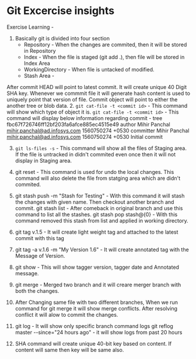 # Git Excercise insights
Exercise Learning -
1. Basically git is divided into four section
	- Repository - When the changes are commited, then it will be stored in Repository
	- Index - When the file is staged (git add .), then file will be stored in Index Area
	- WorkingDirectory - When file is untacked of modified.
	- Stash Area -
	
After commit HEAD will point to latest commit.
It will create unique 40 Digit SHA key.
Whenever we commmit file it will generate hash content is used to uniquely point that version of file. Commit object will point to either the another tree or blob data.
2. `git cat-file -t <commit id>` - This command will show which type of object it is.
	`git cat-file -t <commit id>` - This command will display below information regarding commit -
									tree fbc67f726746ff12bf203fa6afce885ec4515e49
									author Mihir Panchal <mihir.panchal@ad.infosys.com> 1560750274 +0530
									committer Mihir Panchal <mihir.panchal@ad.infosys.com> 1560750274 +0530
									Initial commit
									
3. `git ls-files -s` -  This command will show all the files of Staging area. If the file is untracked in didn't commited even once then it will not display in Staging area.
4. git reset - This command is used for undo the local changes. This command will also delete the file from statging area which are didn't commited.
5. git stash push -m "Stash for Testing" - With this command it will stash the changes with given name. Then checkout another branch and commit.
	git stash list - After comeback in original branch and use this command to list all the stashes.
	git stash pop stash@{0} - With this command removed this stash from list and applied in working directory.
	
6. git tag v.1.5 - It will create light weight tag and attached to the latest commit with this tag
7. git tag -a v.1.6 -m "My Version 1.6" - It will create annotated tag with the Message of Version.
8. git show - This will show tagger version, tagger date and Annotated message.
9. git merge - Merged two branch and it will creare merger branch with both the changes.
10. After Changing same file with two different branches, When we run command for git merge it will show merge conflicts. After resolving conflict it will alow to commit the changes.
11. git log <branch-id> - It will show only specific branch command logs
	git reflog master --since="24 hours ago" - it will show logs from past 20 hours
	
12. SHA command will create unique 40-bit key based on content. If content will same then key will be same also.
